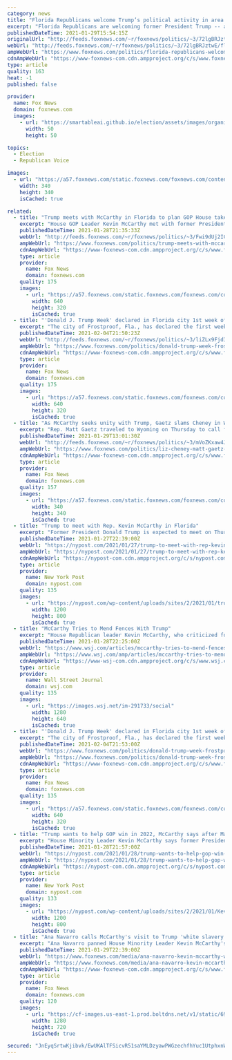 ```yaml
---
category: news
title: "Florida Republicans welcome Trump’s political activity in area: ‘He is our hometown president’"
excerpt: "Florida Republicans are welcoming former President Trump -- and his political activity -- to the Sunshine State since leaving office, dubbing him their \"hometown president.\""
publishedDateTime: 2021-01-29T15:54:15Z
originalUrl: "http://feeds.foxnews.com/~r/foxnews/politics/~3/72lgBRJztwE/florida-republicans-welcome-trumps-political-activity-in-area-he-is-our-hometown-president"
webUrl: "http://feeds.foxnews.com/~r/foxnews/politics/~3/72lgBRJztwE/florida-republicans-welcome-trumps-political-activity-in-area-he-is-our-hometown-president"
ampWebUrl: "https://www.foxnews.com/politics/florida-republicans-welcome-trumps-political-activity-in-area-he-is-our-hometown-president.amp"
cdnAmpWebUrl: "https://www-foxnews-com.cdn.ampproject.org/c/s/www.foxnews.com/politics/florida-republicans-welcome-trumps-political-activity-in-area-he-is-our-hometown-president.amp"
type: article
quality: 163
heat: -1
published: false

provider:
  name: Fox News
  domain: foxnews.com
  images:
    - url: "https://smartableai.github.io/election/assets/images/organizations/foxnews.com-50x50.jpg"
      width: 50
      height: 50

topics:
  - Election
  - Republican Voice

images:
  - url: "https://a57.foxnews.com/static.foxnews.com/foxnews.com/content/uploads/2020/10/340/340/brooke-singman-headshot.jpg?ve=1&tl=1"
    width: 340
    height: 340
    isCached: true

related:
  - title: "Trump meets with McCarthy in Florida to plan GOP House takeover in 2022"
    excerpt: "House GOP Leader Kevin McCarthy met with former President Trump at Mar-a-lago Thursday where the two agreed to work together on Republicans taking back the House in 2022."
    publishedDateTime: 2021-01-28T21:35:33Z
    webUrl: "http://feeds.foxnews.com/~r/foxnews/politics/~3/Fwi9dUj2ICg/trump-meets-with-mccarthy-in-florida-to-plan-gop-house-takeover-in-2022"
    ampWebUrl: "https://www.foxnews.com/politics/trump-meets-with-mccarthy-in-florida-to-plan-gop-house-takeover-in-2022.amp"
    cdnAmpWebUrl: "https://www-foxnews-com.cdn.ampproject.org/c/s/www.foxnews.com/politics/trump-meets-with-mccarthy-in-florida-to-plan-gop-house-takeover-in-2022.amp"
    type: article
    provider:
      name: Fox News
      domain: foxnews.com
    quality: 175
    images:
      - url: "https://a57.foxnews.com/static.foxnews.com/foxnews.com/content/uploads/2021/01/640/320/Trump-Mccarthy.jpg?ve=1&tl=1"
        width: 640
        height: 320
        isCached: true
  - title: "'Donald J. Trump Week' declared in Florida city 1st week of February"
    excerpt: "The city of Frostproof, Fla., has declared the first week of February “Donald J. Trump Week” in honor of the former president, who remains a popular figure in the area."
    publishedDateTime: 2021-02-04T21:50:23Z
    webUrl: "http://feeds.foxnews.com/~r/foxnews/politics/~3/liZLx9Fjd34/donald-trump-week-frostproof-florida"
    ampWebUrl: "https://www.foxnews.com/politics/donald-trump-week-frostproof-florida.amp"
    cdnAmpWebUrl: "https://www-foxnews-com.cdn.ampproject.org/c/s/www.foxnews.com/politics/donald-trump-week-frostproof-florida.amp"
    type: article
    provider:
      name: Fox News
      domain: foxnews.com
    quality: 175
    images:
      - url: "https://a57.foxnews.com/static.foxnews.com/foxnews.com/content/uploads/2021/01/640/320/Trumpfrimobile.jpg?ve=1&tl=1"
        width: 640
        height: 320
        isCached: true
  - title: "As McCarthy seeks unity with Trump, Gaetz slams Cheney in Wyoming amid speculation over primary challenges"
    excerpt: "Rep. Matt Gaetz traveled to Wyoming on Thursday to call for the ouster of House Republican Caucus Chair Liz Cheney over her vote to impeach former President Trump, underscoring the divisions in the GOP at grapples with its identity in the wake of Trump's presidency.   "
    publishedDateTime: 2021-01-29T13:01:30Z
    webUrl: "http://feeds.foxnews.com/~r/foxnews/politics/~3/mVoZKxaw4Jk/liz-cheney-matt-gaetz-kevin-mccarthy-donald-trump-republicans"
    ampWebUrl: "https://www.foxnews.com/politics/liz-cheney-matt-gaetz-kevin-mccarthy-donald-trump-republicans.amp"
    cdnAmpWebUrl: "https://www-foxnews-com.cdn.ampproject.org/c/s/www.foxnews.com/politics/liz-cheney-matt-gaetz-kevin-mccarthy-donald-trump-republicans.amp"
    type: article
    provider:
      name: Fox News
      domain: foxnews.com
    quality: 157
    images:
      - url: "https://a57.foxnews.com/static.foxnews.com/foxnews.com/content/uploads/2020/01/340/340/Screen-Shot-2020-01-15-at-11.36.03-AM.png?ve=1&tl=1"
        width: 340
        height: 340
        isCached: true
  - title: "Trump to meet with Rep. Kevin McCarthy in Florida"
    excerpt: "Former President Donald Trump is expected to meet on Thursday with Republican House Minority Leader Kevin McCarthy, sources confirm to The Post. McCarthy (R-Calif.) was a close Trump ally during"
    publishedDateTime: 2021-01-27T22:39:00Z
    webUrl: "https://nypost.com/2021/01/27/trump-to-meet-with-rep-kevin-mccarthy-in-florida/"
    ampWebUrl: "https://nypost.com/2021/01/27/trump-to-meet-with-rep-kevin-mccarthy-in-florida/amp/"
    cdnAmpWebUrl: "https://nypost-com.cdn.ampproject.org/c/s/nypost.com/2021/01/27/trump-to-meet-with-rep-kevin-mccarthy-in-florida/amp/"
    type: article
    provider:
      name: New York Post
      domain: nypost.com
    quality: 135
    images:
      - url: "https://nypost.com/wp-content/uploads/sites/2/2021/01/trump-mccarthy-meeting.jpg?quality=90&strip=all&w=1200"
        width: 1200
        height: 800
        isCached: true
  - title: "McCarthy Tries to Mend Fences With Trump"
    excerpt: "House Republican leader Kevin McCarthy, who criticized former President Trump over the Capitol riot, discusses 2022 election goals with him in Florida visit."
    publishedDateTime: 2021-01-28T22:25:00Z
    webUrl: "https://www.wsj.com/articles/mccarthy-tries-to-mend-fences-with-trump-11611872037"
    ampWebUrl: "https://www.wsj.com/amp/articles/mccarthy-tries-to-mend-fences-with-trump-11611872037"
    cdnAmpWebUrl: "https://www-wsj-com.cdn.ampproject.org/c/s/www.wsj.com/amp/articles/mccarthy-tries-to-mend-fences-with-trump-11611872037"
    type: article
    provider:
      name: Wall Street Journal
      domain: wsj.com
    quality: 135
    images:
      - url: "https://images.wsj.net/im-291733/social"
        width: 1280
        height: 640
        isCached: true
  - title: "'Donald J. Trump Week' declared in Florida city 1st week of February"
    excerpt: "The city of Frostproof, Fla., has declared the first week of February “Donald J. Trump Week” in honor of the former president, who remains a popular figure in the area."
    publishedDateTime: 2021-02-04T21:53:00Z
    webUrl: "https://www.foxnews.com/politics/donald-trump-week-frostproof-florida"
    ampWebUrl: "https://www.foxnews.com/politics/donald-trump-week-frostproof-florida.amp"
    cdnAmpWebUrl: "https://www-foxnews-com.cdn.ampproject.org/c/s/www.foxnews.com/politics/donald-trump-week-frostproof-florida.amp"
    type: article
    provider:
      name: Fox News
      domain: foxnews.com
    quality: 135
    images:
      - url: "https://a57.foxnews.com/static.foxnews.com/foxnews.com/content/uploads/2021/01/640/320/Trumpfrimobile.jpg?ve=1&tl=1"
        width: 640
        height: 320
        isCached: true
  - title: "Trump wants to help GOP win in 2022, McCarthy says after Mar-a-Lago meeting"
    excerpt: "House Minority Leader Kevin McCarthy says former President Donald Trump on Thursday committed to helping Republicans retake Congress in 2022. Trump met with McCarthy (R-Calif.) at his Mar-a-Lago"
    publishedDateTime: 2021-01-28T21:57:00Z
    webUrl: "https://nypost.com/2021/01/28/trump-wants-to-help-gop-win-in-2022-after-mar-a-lago-meeting-mccarthy/"
    ampWebUrl: "https://nypost.com/2021/01/28/trump-wants-to-help-gop-win-in-2022-after-mar-a-lago-meeting-mccarthy/amp/"
    cdnAmpWebUrl: "https://nypost-com.cdn.ampproject.org/c/s/nypost.com/2021/01/28/trump-wants-to-help-gop-win-in-2022-after-mar-a-lago-meeting-mccarthy/amp/"
    type: article
    provider:
      name: New York Post
      domain: nypost.com
    quality: 133
    images:
      - url: "https://nypost.com/wp-content/uploads/sites/2/2021/01/KevinMcCarthyTrump.jpg?quality=90&strip=all&w=1200"
        width: 1200
        height: 800
        isCached: true
  - title: "Ana Navarro calls McCarthy's visit to Trump 'white slavery': He looks like he's 'owned by his master'"
    excerpt: "Ana Navarro panned House Minority Leader Kevin McCarthy's recent meeting with President Trump at Mar-a-Lago, saying the GOP congressman is a \"slave\" to the former commander-in-chief."
    publishedDateTime: 2021-01-29T22:39:00Z
    webUrl: "https://www.foxnews.com/media/ana-navarro-kevin-mccarthy-white-slavery-trump"
    ampWebUrl: "https://www.foxnews.com/media/ana-navarro-kevin-mccarthy-white-slavery-trump.amp"
    cdnAmpWebUrl: "https://www-foxnews-com.cdn.ampproject.org/c/s/www.foxnews.com/media/ana-navarro-kevin-mccarthy-white-slavery-trump.amp"
    type: article
    provider:
      name: Fox News
      domain: foxnews.com
    quality: 120
    images:
      - url: "https://cf-images.us-east-1.prod.boltdns.net/v1/static/694940094001/411dd625-e2d8-49fc-9ce9-9d4b1c75516f/5557711e-00ad-4dd0-8602-986965f82e5d/1280x720/match/image.jpg"
        width: 1280
        height: 720
        isCached: true

secured: "JnEyqSrtwKjibvk/EwUKAlTFSicvR51saYMLDzyawPWGzechfhYuc1UtphxnWMddqfDDcF/mgqGKkB1XedvG5wXo0oVchBPRTo+gew3yAFSpCy+RIH+hW6JlduPSnU3J4MO85QBK02dCnB25zkPBgAnqTyZ18Dalh2/j8Wcwvb244EQ0wXq2OhSOH4a3EEmDeRKsbZCb78MfeX16MP4zubjtDBMiQGV6bPS9hKQ4GfiznuSSvRUCLtrui8cYqM+IVV680FJm3xfmcxUOYzh43z9ypqI0cL772OD8IKUehUvVhbIywadyQcbfKNxNOhMeSzsvLbXBVQ8NZ3o9i+LKXOaujgm/mLIrgzWWGyX8rSU=;GZjlamVl5/wJ/QvOjouY8Q=="
---
```


